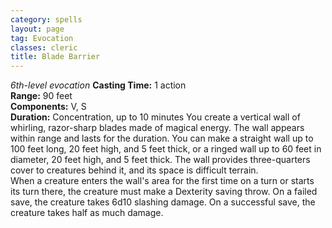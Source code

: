 ```yaml
---
category: spells
layout: page
tag: Evocation
classes: cleric
title: Blade Barrier
---
```


_6th-level evocation_ **Casting Time:** 1 action   
**Range:** 90 feet   
**Components:** V, S   
**Duration:** Concentration, up to 10 minutes You create a vertical wall of whirling, razor-sharp blades made of magical energy. The wall appears within range and lasts for the duration. You can make a straight wall up to 100 feet long, 20 feet high, and 5 feet thick, or a ringed wall up to 60 feet in diameter, 20 feet high, and 5 feet thick. The wall provides three-quarters cover to creatures behind it, and its space is difficult terrain.    
When a creature enters the wall's area for the first time on a turn or starts its turn there, the creature must make a Dexterity saving throw. On a failed save, the creature takes 6d10 slashing damage. On a successful save, the creature takes half as much damage. 